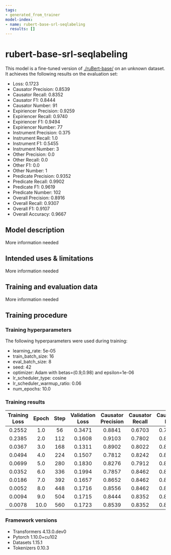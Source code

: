 ```yaml
---
tags:
- generated_from_trainer
model-index:
- name: rubert-base-srl-seqlabeling
  results: []
---
```


<!-- This model card has been generated automatically according to the information the Trainer had access to. You
should probably proofread and complete it, then remove this comment. -->

# rubert-base-srl-seqlabeling

This model is a fine-tuned version of [./ruBert-base/](https://huggingface.co/./ruBert-base/) on an unknown dataset.
It achieves the following results on the evaluation set:
- Loss: 0.1723
- Causator Precision: 0.8539
- Causator Recall: 0.8352
- Causator F1: 0.8444
- Causator Number: 91
- Expiriencer Precision: 0.9259
- Expiriencer Recall: 0.9740
- Expiriencer F1: 0.9494
- Expiriencer Number: 77
- Instrument Precision: 0.375
- Instrument Recall: 1.0
- Instrument F1: 0.5455
- Instrument Number: 3
- Other Precision: 0.0
- Other Recall: 0.0
- Other F1: 0.0
- Other Number: 1
- Predicate Precision: 0.9352
- Predicate Recall: 0.9902
- Predicate F1: 0.9619
- Predicate Number: 102
- Overall Precision: 0.8916
- Overall Recall: 0.9307
- Overall F1: 0.9107
- Overall Accuracy: 0.9667

## Model description

More information needed

## Intended uses & limitations

More information needed

## Training and evaluation data

More information needed

## Training procedure

### Training hyperparameters

The following hyperparameters were used during training:
- learning_rate: 5e-05
- train_batch_size: 16
- eval_batch_size: 8
- seed: 42
- optimizer: Adam with betas=(0.9,0.98) and epsilon=1e-06
- lr_scheduler_type: cosine
- lr_scheduler_warmup_ratio: 0.06
- num_epochs: 10.0

### Training results

| Training Loss | Epoch | Step | Validation Loss | Causator Precision | Causator Recall | Causator F1 | Causator Number | Expiriencer Precision | Expiriencer Recall | Expiriencer F1 | Expiriencer Number | Instrument Precision | Instrument Recall | Instrument F1 | Instrument Number | Other Precision | Other Recall | Other F1 | Other Number | Predicate Precision | Predicate Recall | Predicate F1 | Predicate Number | Overall Precision | Overall Recall | Overall F1 | Overall Accuracy |
|:-------------:|:-----:|:----:|:---------------:|:------------------:|:---------------:|:-----------:|:---------------:|:---------------------:|:------------------:|:--------------:|:------------------:|:--------------------:|:-----------------:|:-------------:|:-----------------:|:---------------:|:------------:|:--------:|:------------:|:-------------------:|:----------------:|:------------:|:----------------:|:-----------------:|:--------------:|:----------:|:----------------:|
| 0.2552        | 1.0   | 56   | 0.3471          | 0.8841             | 0.6703          | 0.7625      | 91              | 0.8421                | 0.8312             | 0.8366         | 77                 | 0.0                  | 0.0               | 0.0           | 3                 | 0.0             | 0.0          | 0.0      | 1            | 0.9259              | 0.9804           | 0.9524       | 102              | 0.8893            | 0.8212         | 0.8539     | 0.9203           |
| 0.2385        | 2.0   | 112  | 0.1608          | 0.9103             | 0.7802          | 0.8402      | 91              | 0.9375                | 0.9740             | 0.9554         | 77                 | 0.2857               | 0.6667            | 0.4           | 3                 | 0.0             | 0.0          | 0.0      | 1            | 0.9519              | 0.9706           | 0.9612       | 102              | 0.9182            | 0.9015         | 0.9098     | 0.9554           |
| 0.0367        | 3.0   | 168  | 0.1311          | 0.8902             | 0.8022          | 0.8439      | 91              | 0.9375                | 0.9740             | 0.9554         | 77                 | 0.4286               | 1.0               | 0.6           | 3                 | 0.0             | 0.0          | 0.0      | 1            | 0.9709              | 0.9804           | 0.9756       | 102              | 0.9228            | 0.9161         | 0.9194     | 0.9673           |
| 0.0494        | 4.0   | 224  | 0.1507          | 0.7812             | 0.8242          | 0.8021      | 91              | 0.9241                | 0.9481             | 0.9359         | 77                 | 0.4286               | 1.0               | 0.6           | 3                 | 0.0             | 0.0          | 0.0      | 1            | 0.9524              | 0.9804           | 0.9662       | 102              | 0.8746            | 0.9161         | 0.8948     | 0.9637           |
| 0.0699        | 5.0   | 280  | 0.1830          | 0.8276             | 0.7912          | 0.8090      | 91              | 0.8941                | 0.9870             | 0.9383         | 77                 | 0.375                | 1.0               | 0.5455        | 3                 | 0.0             | 0.0          | 0.0      | 1            | 0.9352              | 0.9902           | 0.9619       | 102              | 0.875             | 0.9197         | 0.8968     | 0.9560           |
| 0.0352        | 6.0   | 336  | 0.1994          | 0.7857             | 0.8462          | 0.8148      | 91              | 0.9048                | 0.9870             | 0.9441         | 77                 | 0.375                | 1.0               | 0.5455        | 3                 | 0.0             | 0.0          | 0.0      | 1            | 0.9266              | 0.9902           | 0.9573       | 102              | 0.8595            | 0.9380         | 0.8970     | 0.9572           |
| 0.0186        | 7.0   | 392  | 0.1657          | 0.8652             | 0.8462          | 0.8556      | 91              | 0.9146                | 0.9740             | 0.9434         | 77                 | 0.375                | 1.0               | 0.5455        | 3                 | 0.0             | 0.0          | 0.0      | 1            | 0.9352              | 0.9902           | 0.9619       | 102              | 0.8920            | 0.9343         | 0.9127     | 0.9673           |
| 0.0052        | 8.0   | 448  | 0.1716          | 0.8556             | 0.8462          | 0.8508      | 91              | 0.9259                | 0.9740             | 0.9494         | 77                 | 0.375                | 1.0               | 0.5455        | 3                 | 0.0             | 0.0          | 0.0      | 1            | 0.9352              | 0.9902           | 0.9619       | 102              | 0.8920            | 0.9343         | 0.9127     | 0.9673           |
| 0.0094        | 9.0   | 504  | 0.1715          | 0.8444             | 0.8352          | 0.8398      | 91              | 0.9259                | 0.9740             | 0.9494         | 77                 | 0.4286               | 1.0               | 0.6           | 3                 | 0.0             | 0.0          | 0.0      | 1            | 0.9352              | 0.9902           | 0.9619       | 102              | 0.8916            | 0.9307         | 0.9107     | 0.9667           |
| 0.0078        | 10.0  | 560  | 0.1723          | 0.8539             | 0.8352          | 0.8444      | 91              | 0.9259                | 0.9740             | 0.9494         | 77                 | 0.375                | 1.0               | 0.5455        | 3                 | 0.0             | 0.0          | 0.0      | 1            | 0.9352              | 0.9902           | 0.9619       | 102              | 0.8916            | 0.9307         | 0.9107     | 0.9667           |


### Framework versions

- Transformers 4.13.0.dev0
- Pytorch 1.10.0+cu102
- Datasets 1.15.1
- Tokenizers 0.10.3
